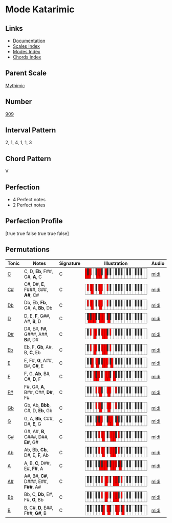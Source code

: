# Mode Katarimic

## Links

- [Documentation](README.md)
- [Scales Index](Scales.md)
- [Modes Index](Modes.md)
- [Chords Index](Chords.md)

## Parent Scale

[Mythimic](ScaleMythimic.md)

## Number

[909](https://ianring.com/musictheory/scales/909)

## Interval Pattern

2, 1, 4, 1, 1, 3

## Chord Pattern

V

## Perfection

- 4 Perfect notes
- 2 Perfect notes

## Perfection Profile

[true true false true true false]

## Permutations

| Tonic | Notes | Signature | Illustration | Audio |
|-------|-------|-----------|--------------|-------|
| [C](ModeCNaturalKatarimic.md) | C, D, **Eb**, F##, G#, **A**, C | C | ![CNaturalKatarimic](ModeCNaturalKatarimic.png) | [midi](https://github.com/edipermadi/music/blob/main/docs/ModeCNaturalKatarimic.mid?raw=true) |
| [C#](ModeCSharpKatarimic.md) | C#, D#, **E**, F###, G##, **A#**, C# | C | ![CSharpKatarimic](ModeCSharpKatarimic.png) | [midi](https://github.com/edipermadi/music/blob/main/docs/ModeCSharpKatarimic.mid?raw=true) |
| [Db](ModeDFlatKatarimic.md) | Db, Eb, **Fb**, G#, A, **Bb**, Db | C | ![DFlatKatarimic](ModeDFlatKatarimic.png) | [midi](https://github.com/edipermadi/music/blob/main/docs/ModeDFlatKatarimic.mid?raw=true) |
| [D](ModeDNaturalKatarimic.md) | D, E, **F**, G##, A#, **B**, D | C | ![DNaturalKatarimic](ModeDNaturalKatarimic.png) | [midi](https://github.com/edipermadi/music/blob/main/docs/ModeDNaturalKatarimic.mid?raw=true) |
| [D#](ModeDSharpKatarimic.md) | D#, E#, **F#**, G###, A##, **B#**, D# | C | ![DSharpKatarimic](ModeDSharpKatarimic.png) | [midi](https://github.com/edipermadi/music/blob/main/docs/ModeDSharpKatarimic.mid?raw=true) |
| [Eb](ModeEFlatKatarimic.md) | Eb, F, **Gb**, A#, B, **C**, Eb | C | ![EFlatKatarimic](ModeEFlatKatarimic.png) | [midi](https://github.com/edipermadi/music/blob/main/docs/ModeEFlatKatarimic.mid?raw=true) |
| [E](ModeENaturalKatarimic.md) | E, F#, **G**, A##, B#, **C#**, E | C | ![ENaturalKatarimic](ModeENaturalKatarimic.png) | [midi](https://github.com/edipermadi/music/blob/main/docs/ModeENaturalKatarimic.mid?raw=true) |
| [F](ModeFNaturalKatarimic.md) | F, G, **Ab**, B#, C#, **D**, F | C | ![FNaturalKatarimic](ModeFNaturalKatarimic.png) | [midi](https://github.com/edipermadi/music/blob/main/docs/ModeFNaturalKatarimic.mid?raw=true) |
| [F#](ModeFSharpKatarimic.md) | F#, G#, **A**, B##, C##, **D#**, F# | C | ![FSharpKatarimic](ModeFSharpKatarimic.png) | [midi](https://github.com/edipermadi/music/blob/main/docs/ModeFSharpKatarimic.mid?raw=true) |
| [Gb](ModeGFlatKatarimic.md) | Gb, Ab, **Bbb**, C#, D, **Eb**, Gb | C | ![GFlatKatarimic](ModeGFlatKatarimic.png) | [midi](https://github.com/edipermadi/music/blob/main/docs/ModeGFlatKatarimic.mid?raw=true) |
| [G](ModeGNaturalKatarimic.md) | G, A, **Bb**, C##, D#, **E**, G | C | ![GNaturalKatarimic](ModeGNaturalKatarimic.png) | [midi](https://github.com/edipermadi/music/blob/main/docs/ModeGNaturalKatarimic.mid?raw=true) |
| [G#](ModeGSharpKatarimic.md) | G#, A#, **B**, C###, D##, **E#**, G# | C | ![GSharpKatarimic](ModeGSharpKatarimic.png) | [midi](https://github.com/edipermadi/music/blob/main/docs/ModeGSharpKatarimic.mid?raw=true) |
| [Ab](ModeAFlatKatarimic.md) | Ab, Bb, **Cb**, D#, E, **F**, Ab | C | ![AFlatKatarimic](ModeAFlatKatarimic.png) | [midi](https://github.com/edipermadi/music/blob/main/docs/ModeAFlatKatarimic.mid?raw=true) |
| [A](ModeANaturalKatarimic.md) | A, B, **C**, D##, E#, **F#**, A | C | ![ANaturalKatarimic](ModeANaturalKatarimic.png) | [midi](https://github.com/edipermadi/music/blob/main/docs/ModeANaturalKatarimic.mid?raw=true) |
| [A#](ModeASharpKatarimic.md) | A#, B#, **C#**, D###, E##, **F##**, A# | C | ![ASharpKatarimic](ModeASharpKatarimic.png) | [midi](https://github.com/edipermadi/music/blob/main/docs/ModeASharpKatarimic.mid?raw=true) |
| [Bb](ModeBFlatKatarimic.md) | Bb, C, **Db**, E#, F#, **G**, Bb | C | ![BFlatKatarimic](ModeBFlatKatarimic.png) | [midi](https://github.com/edipermadi/music/blob/main/docs/ModeBFlatKatarimic.mid?raw=true) |
| [B](ModeBNaturalKatarimic.md) | B, C#, **D**, E##, F##, **G#**, B | C | ![BNaturalKatarimic](ModeBNaturalKatarimic.png) | [midi](https://github.com/edipermadi/music/blob/main/docs/ModeBNaturalKatarimic.mid?raw=true) |
